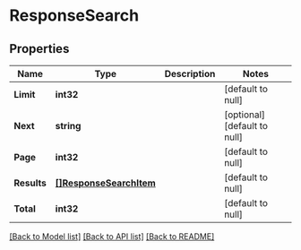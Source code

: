 # ResponseSearch

## Properties
Name | Type | Description | Notes
------------ | ------------- | ------------- | -------------
**Limit** | **int32** |  | [default to null]
**Next** | **string** |  | [optional] [default to null]
**Page** | **int32** |  | [default to null]
**Results** | [**[]ResponseSearchItem**](response_search_item.md) |  | [default to null]
**Total** | **int32** |  | [default to null]

[[Back to Model list]](../README.md#documentation-for-models) [[Back to API list]](../README.md#documentation-for-api-endpoints) [[Back to README]](../README.md)

